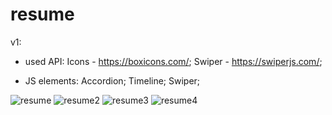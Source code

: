 

# resume

v1:
- used API:
Icons - https://boxicons.com/;
Swiper - https://swiperjs.com/;

- JS elements:
Accordion;
Timeline;
Swiper;

![resume](https://user-images.githubusercontent.com/71257918/151679763-bd7fd579-d81f-4c29-b2a5-a238bf473381.jpg)
![resume2](https://user-images.githubusercontent.com/71257918/151718415-f6b715e2-c89f-4058-8304-c9fc2fe95a00.jpg)
![resume3](https://user-images.githubusercontent.com/71257918/151718414-88dc40df-9bdb-4914-8f50-365684f42494.jpg)
![resume4](https://user-images.githubusercontent.com/71257918/151718410-44cbb11f-dd6f-47b3-8d25-a6f9e917d2cc.jpg)
